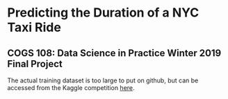 # Predicting the Duration of a NYC Taxi Ride
## COGS 108: Data Science in Practice Winter 2019 Final Project

The actual training dataset is too large to put on github, but can be accessed from the Kaggle competition [here](https://www.kaggle.com/c/nyc-taxi-trip-duration/data).
